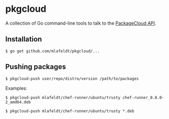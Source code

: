 # pkgcloud

A collection of Go command-line tools to talk to the [PackageCloud API].

## Installation

    $ go get github.com/mlafeldt/pkgcloud/...

## Pushing packages

    $ pkgcloud-push user/repo/distro/version /path/to/packages

Examples:

    $ pkgcloud-push mlafeldt/chef-runner/ubuntu/trusty chef-runner_0.8.0-2_amd64.deb

    $ pkgcloud-push mlafeldt/chef-runner/ubuntu/trusty *.deb


[PackageCloud API]: https://packagecloud.io/docs/api
